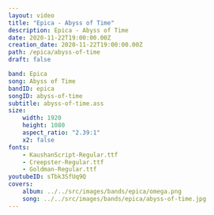 ```yaml
---
layout: video
title: "Epica - Abyss of Time"
description: Epica - Abyss of Time
date: 2020-11-22T19:00:00.00Z
creation_date: 2020-11-22T19:00:00.00Z
path: /epica/abyss-of-time
draft: false

band: Epica
song: Abyss of Time
bandID: epica
songID: abyss-of-time
subtitle: abyss-of-time.ass
size:
    width: 1920
    height: 1080
    aspect_ratio: "2.39:1"
    x2: false
fonts:
    - KaushanScript-Regular.ttf
    - Creepster-Regular.ttf
    - Goldman-Regular.ttf
youtubeID: sTbk3SfUq9Q
covers: 
    album: ../../src/images/bands/epica/omega.png
    song: ../../src/images/bands/epica/abyss-of-time.jpg
---
```


